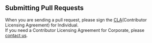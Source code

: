 ## Submitting Pull Requests

When you are sending a pull request, please sign the [CLA](https://cla-assistant.io/kakao/kakao.github.io)(Contributor Licensing Agreement) for Individual.  
If you need a Contributor Licensing Agreement for Corporate, please [contact us](mailto:oss@kakaocorp.com).
